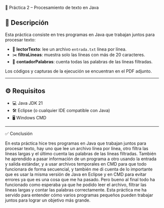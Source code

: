 📄 Práctica 2 – Procesamiento de texto en Java

## 📌 Descripción
Esta práctica consiste en tres programas en Java que trabajan juntos para procesar texto:

- 📝 **lectorTexto**: lee un archivo `entrada.txt` línea por línea.  
- ✂️ **filtraLineas**: muestra solo las líneas con más de 20 caracteres.  
- 🔢 **contadorPalabras**: cuenta todas las palabras de las líneas filtradas.  

Los códigos y capturas de la ejecución se encuentran en el PDF adjunto.

---

## ⚙️ Requisitos
- 💻 Java JDK 21  
- 🛠️ Eclipse (o cualquier IDE compatible con Java)  
- 🖥️ Windows CMD

---

✅ Conclusión

En esta práctica hice tres programas en Java que trabajan juntos para procesar texto, hay uno que lee un archivo línea por línea, 
otro filtra las líneas largas y el último cuenta las palabras de las líneas filtradas. También he aprendido a pasar información de un programa a otro 
usando la entrada y salida estándar, y a usar archivos temporales en CMD para que todo funcionara de forma secuencial, y también me di cuenta de lo 
importante que es usar la misma versión de Java en Eclipse y en CMD para evitar errores ya que es una cosa que me ha pasado. Pero bueno al final todo 
ha funcionado como esperaba ya que he podido leer el archivo, filtrar las líneas largas y contar las palabras correctamente. Esta práctica me ha servido 
para entender cómo varios programas pequeños pueden trabajar juntos para lograr un objetivo más grande.
